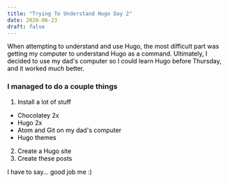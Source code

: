```yaml
---
title: "Trying To Understand Hugo Day 2"
date: 2020-06-23
draft: false
---
```

<span style="color:black;"> When attempting to understand and use Hugo, the most difficult part was getting my computer to understand Hugo as a command. Ultimately, I decided to use my dad's computer so I could learn Hugo before Thursday, and it worked much better.</span>

### **I managed to do a couple things**

<span style="color:black;">

1. Install a lot of stuff  
  * Chocolatey 2x
  * Hugo 2x
  * Atom and Git on my dad's computer
  * Hugo themes
2. Create a Hugo site
3. Create these posts

I have to say... good job me :)
